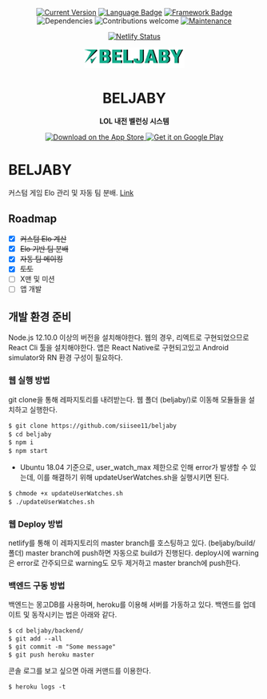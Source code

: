 <div align="center">
  
  [![Current Version](https://img.shields.io/badge/version-0.2.0-green.svg)](https://github.com/siisee11/beljaby/)
[![Language Badge](http://img.shields.io/badge/language-Node.js-339933?style=flat&logo=node.js&logoColor=white)](https://nodejs.org/ko/)
[![Framework Badge](http://img.shields.io/badge/framework-react-61DAFB?style=flat&logo=react&logoColor=white)](https://nodejs.org/ko/)
![Dependencies](https://img.shields.io/badge/dependencies-up%20to%20date-brightgreen.svg)
  ![Contributions welcome](https://img.shields.io/badge/contributions-welcome-orange.svg)
  [![Maintenance](https://img.shields.io/maintenance/yes/2021)](https://github.com/siisee11/beljaby/)
  
  [![Netlify Status](https://api.netlify.com/api/v1/badges/219b25fe-68a3-4187-b939-9197ef98e0df/deploy-status)](https://app.netlify.com/sites/beljaby/deploys)
  
  <img alt="MyPic logo" src="beljaby.png" width="200px" />

  <h1> BELJABY </h1>

  <p>
    <b>LOL 내전 벨런싱 시스템</b>
  </p>

  <a href="https://itunes.apple.com/us/app/">
    <img alt="Download on the App Store" title="App Store" src="http://i.imgur.com/0n2zqHD.png" width="140">
  </a>

  <a href="https://play.google.com/store/apps">
    <img alt="Get it on Google Play" title="Google Play" src="http://i.imgur.com/mtGRPuM.png" width="140">
  </a>

</div>

# BELJABY 
커스텀 게임 Elo 관리 및 자동 팀 분배. [Link](https://beljaby.click)

## Roadmap
  - [x] ~~커스텀 Elo 계산~~
  - [x] ~~Elo 기반 팀 분배~~
  - [x] ~~자동 팀 메이킹~~
  - [x] ~~토토~~
  - [ ] X맨 및 미션
  - [ ] 앱 개발

## 개발 환경 준비
Node.js 12.10.0 이상의 버전을 설치해야한다. 웹의 경우, 리엑트로 구현되었으므로 React Cli 툴을 설치해야한다.
앱은 React Native로 구현되고있고 Android simulator와 RN 환경 구성이 필요하다.


### 웹 실행 방법
git clone을 통해 레파지토리를 내려받는다. 웹 폴더 (beljaby/)로 이동해 모듈들을 설치하고 실행한다.

```bash
$ git clone https://github.com/siisee11/beljaby
$ cd beljaby
$ npm i
$ npm start
```

* Ubuntu 18.04 기준으로, user_watch_max 제한으로 인해 error가 발생할 수 있는데, 이를 해결하기 위해 updateUserWatches.sh을 실행시키면 된다.
```bash
$ chmode +x updateUserWatches.sh
$ ./updateUserWatches.sh
```


### 웹 Deploy 방법
netlify를 통해 이 레파지토리의 master branch를 호스팅하고 있다. (beljaby/build/ 폴더)
master branch에 push하면 자동으로 build가 진행된다.
deploy시에 warning은 error로 간주되므로 warning도 모두 제거하고 master branch에 push한다.

### 백엔드 구동 방법
백엔드는 몽고DB를 사용하며, heroku를 이용해 서버를 가동하고 있다.
백엔드를 업데이트 및 동작시키는 법은 아래와 같다.
```
$ cd beljaby/backend/
$ git add --all
$ git commit -m "Some message"
$ git push heroku master
```
콘솔 로그를 보고 싶으면 아래 커맨드를 이용한다.
```
$ heroku logs -t
```
